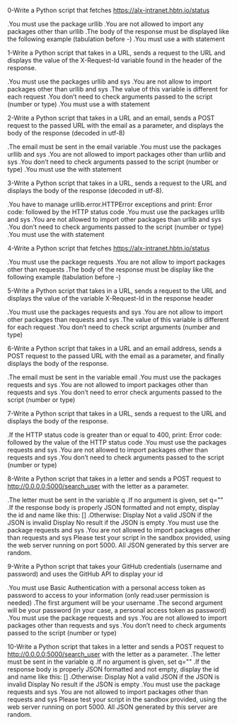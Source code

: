 0-Write a Python script that fetches https://alx-intranet.hbtn.io/status

.You must use the package urllib
.You are not allowed to import any packages other than urllib
.The body of the response must be displayed like the following example (tabulation before -)
.You must use a with statement

1-Write a Python script that takes in a URL, sends a request to the URL and displays the value of the X-Request-Id variable found in the header of the response.

.You must use the packages urllib and sys
.You are not allow to import packages other than urllib and sys
.The value of this variable is different for each request
.You don’t need to check arguments passed to the script (number or type)
.You must use a with statement

2-Write a Python script that takes in a URL and an email, sends a POST request to the passed URL with the email as a parameter, and displays the body of the response (decoded in utf-8)

.The email must be sent in the email variable
.You must use the packages urllib and sys
.You are not allowed to import packages other than urllib and sys
.You don’t need to check arguments passed to the script (number or type)
.You must use the with statement


3-Write a Python script that takes in a URL, sends a request to the URL and displays the body of the response (decoded in utf-8).

.You have to manage urllib.error.HTTPError exceptions and print: Error code: followed by the HTTP status code
.You must use the packages urllib and sys
.You are not allowed to import other packages than urllib and sys
.You don’t need to check arguments passed to the script (number or type)
.You must use the with statement

4-Write a Python script that fetches https://alx-intranet.hbtn.io/status

.You must use the package requests
.You are not allow to import packages other than requests
.The body of the response must be display like the following example (tabulation before -)

5-Write a Python script that takes in a URL, sends a request to the URL and displays the value of the variable X-Request-Id in the response header

.You must use the packages requests and sys
.You are not allow to import other packages than requests and sys
.The value of this variable is different for each request
.You don’t need to check script arguments (number and type)


6-Write a Python script that takes in a URL and an email address, sends a POST request to the passed URL with the email as a parameter, and finally displays the body of the response.

.The email must be sent in the variable email
.You must use the packages requests and sys
.You are not allowed to import packages other than requests and sys
.You don’t need to error check arguments passed to the script (number or type)

7-Write a Python script that takes in a URL, sends a request to the URL and displays the body of the response.

.If the HTTP status code is greater than or equal to 400, print: Error code: followed by the value of the HTTP status code
.You must use the packages requests and sys
.You are not allowed to import packages other than requests and sys
.You don’t need to check arguments passed to the script (number or type)

8-Write a Python script that takes in a letter and sends a POST request to http://0.0.0.0:5000/search_user with the letter as a parameter.


.The letter must be sent in the variable q
.If no argument is given, set q=""
.If the response body is properly JSON formatted and not empty, display the id and name like this: [<id>] <name>
.Otherwise:
   Display Not a valid JSON if the JSON is invalid
   Display No result if the JSON is empty
.You must use the package requests and sys
.You are not allowed to import packages other than requests and sys
Please test your script in the sandbox provided, using the web server running on port 5000. All JSON generated by this server are random.

9-Write a Python script that takes your GitHub credentials (username and password) and uses the GitHub API to display your id

.You must use Basic Authentication with a personal access token as password to access to your information (only read:user permission is needed)
.The first argument will be your username
.The second argument will be your password (in your case, a personal access token as password)
.You must use the package requests and sys
.You are not allowed to import packages other than requests and sys
.You don’t need to check arguments passed to the script (number or type)

10-Write a Python script that takes in a letter and sends a POST request to http://0.0.0.0:5000/search_user with the letter as a parameter.
.The letter must be sent in the variable q
.If no argument is given, set q=""
.If the response body is properly JSON formatted and not empty, display the id and name like this: [<id>] <name>
.Otherwise:
   Display Not a valid JSON if the JSON is invalid
   Display No result if the JSON is empty
.You must use the package requests and sys
.You are not allowed to import packages other than requests and sys
Please test your script in the sandbox provided, using the web server running on port 5000. All JSON generated by this server are random.

